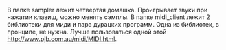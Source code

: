 В папке sampler лежит четвертая домашка. Проигрывает звуки при нажатии клавиш, можно менять сэмплы. 
В папке midi_client лежит 2 библиотеки для миди и пара дурацких программ. Одна из библиотек, в пронципе, не нужна.
Лучше пользоваться одной этой http://www.pjb.com.au/midi/MIDI.html.
